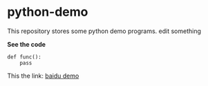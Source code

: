 # python-demo
This repository stores some python demo programs.
edit something

**See the code**

	def func():
		pass
	
This the link: [baidu demo](http://www.baidu.com)
